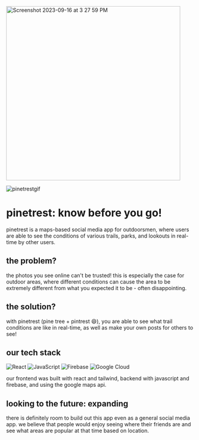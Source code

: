 <img width="467" alt="Screenshot 2023-09-16 at 3 27 59 PM" src="https://github.com/dourian/twinterest/assets/122124464/4df598dd-0cc4-4dc1-8e03-31e2a8954e06">

![pinetrestgif](https://github.com/dourian/twinterest/assets/122124464/036921f3-f274-4e1b-be55-b9962ed8b1b7)

# pinetrest: know before you go!
pinetrest is a maps-based social media app for outdoorsmen, where users are able to see the conditions of various trails, parks, and lookouts in real-time by other users.

## the problem?
the photos you see online can't be trusted! this is especially the case for outdoor areas, where different conditions can cause the area to be extremely different from what you expected it to be - often disappointing.

## the solution?
with pinetrest (pine tree + pintrest 😄), you are able to see what trail conditions are like in real-time, as well as make your own posts for others to see!

## our tech stack
![React](https://img.shields.io/badge/react-%2320232a.svg?style=for-the-badge&logo=react&logoColor=%2361DAFB)
![JavaScript](https://img.shields.io/badge/javascript-%23323330.svg?style=for-the-badge&logo=javascript&logoColor=%23F7DF1E)
![Firebase](https://img.shields.io/badge/Firebase-039BE5?style=for-the-badge&logo=Firebase&logoColor=white)
![Google Cloud](https://img.shields.io/badge/GoogleCloud-%234285F4.svg?style=for-the-badge&logo=google-cloud&logoColor=white)

our frontend was built with react and tailwind, backend with javascript and firebase, and using the google maps api.

## looking to the future: expanding
there is definitely room to build out this app even as a general social media app. we believe that people would enjoy seeing where their friends are and see what areas are popular at that time based on location.
